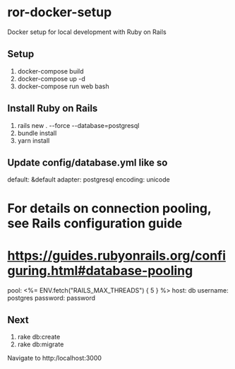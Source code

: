 # ror-docker-setup
Docker setup for local development with Ruby on Rails 

## Setup

1. docker-compose build 
2. docker-compose up -d
3. docker-compose run web bash 

## Install Ruby on Rails 
1. rails new . --force --database=postgresql
2. bundle install
3. yarn install

## Update config/database.yml like so

default: &default
  adapter: postgresql
  encoding: unicode
  # For details on connection pooling, see Rails configuration guide
  # https://guides.rubyonrails.org/configuring.html#database-pooling
  pool: <%= ENV.fetch("RAILS_MAX_THREADS") { 5 } %>
  host: db
  username: postgres
  password: password

## Next 
1. rake db:create
2. rake db:migrate

Navigate to http:/localhost:3000 
